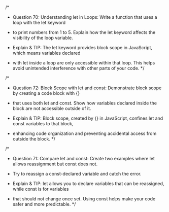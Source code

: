 /\*

- Question 70: Understanding let in Loops: Write a function that uses a loop with the let keyword
- to print numbers from 1 to 5. Explain how the let keyword affects the visibility of the loop variable.

- Explain & TIP: The let keyword provides block scope in JavaScript, which means variables declared
- with let inside a loop are only accessible within that loop. This helps avoid unintended interference with other parts of your code.
  \*/

/\*

- Question 72: Block Scope with let and const: Demonstrate block scope by creating a code block with {}
- that uses both let and const. Show how variables declared inside the block are not accessible outside of it.

- Explain & TIP: Block scope, created by {} in JavaScript, confines let and const variables to that block,
- enhancing code organization and preventing accidental access from outside the block.
  \*/

/\*

- Question 71: Compare let and const: Create two examples where let allows reassignment but const does not.
- Try to reassign a const-declared variable and catch the error.

- Explain & TIP: let allows you to declare variables that can be reassigned, while const is for variables
- that should not change once set. Using const helps make your code safer and more predictable.
  \*/
